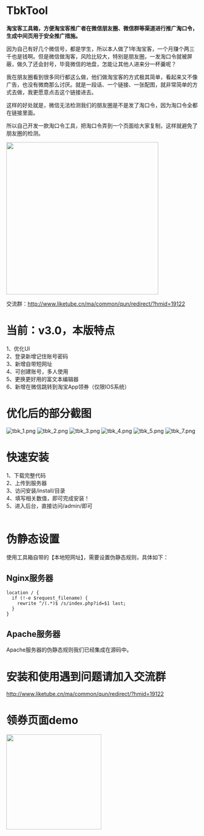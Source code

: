 # TbkTool
**淘宝客工具箱，方便淘宝客推广者在微信朋友圈、微信群等渠道进行推广淘口令，生成中间页用于安全推广措施。**

因为自己有好几个微信号，都是学生，所以本人做了1年淘宝客，一个月赚个两三千也是钱啊。但是微信做淘客，风险比较大，特别是朋友圈，一发淘口令就被屏蔽，做久了还会封号，毕竟微信的地盘，怎能让其他人进来分一杯羹呢？

我在朋友圈看到很多同行都这么做，他们做淘宝客的方式极其简单，看起来又不像广告，也没有微商那么讨厌。就是一段话、一个链接、一张配图，就非常简单的方式去做，我更愿意点击这个链接进去。

这样的好处就是，微信无法检测我们的朋友圈是不是发了淘口令，因为淘口令全都在链接里面。

所以自己开发一款淘口令工具，把淘口令弄到一个页面给大家复制，这样就避免了朋友圈的检测。<br/>

<img src="https://ucc.alicdn.com/pic/developer-ecology/83b32d04529f4c0bb082b2b457c8db50.jpg" width="400"/><br/>

交流群：http://www.liketube.cn/ma/common/qun/redirect/?hmid=19122


# 当前：v3.0，本版特点
1、优化UI<br/>
2、登录新增记住账号密码<br/>
3、新增自带短网址<br/>
4、可创建账号，多人使用<br/>
5、更换更好用的富文本编辑器<br/>
6、新增在微信跳转到淘宝App领券（仅限IOS系统）<br/>

# 优化后的部分截图
![tbk_1.png](https://ucc.alicdn.com/pic/developer-ecology/b46b8942ad914e47bc0a6af68489801e.png)
![tbk_2.png](https://ucc.alicdn.com/pic/developer-ecology/fc9d8a8acd2b4561a0309ea2fa72bf7c.png)
![tbk_3.png](https://ucc.alicdn.com/pic/developer-ecology/63252b1c59534df69d910baa57a71aee.png)
![tbk_4.png](https://ucc.alicdn.com/pic/developer-ecology/9f6bab2c44d64ce7a872a223eedaa022.png)
![tbk_5.png](https://ucc.alicdn.com/pic/developer-ecology/c822e0350df94b39b6af6112bfd6bab5.png)
![tbk_7.png](https://ucc.alicdn.com/pic/developer-ecology/6aba51bec2204697b18b92ac6e1f7d15.png)

# 快速安装
1、下载完整代码<br/>
2、上传到服务器<br/>
3、访问安装/install/目录<br/>
4、填写相关数值，即可完成安装！<br/>
5、进入后台，直接访问/admin/即可<br/><br/>

# 伪静态设置
使用工具箱自带的【本地短网址】，需要设置伪静态规则，具体如下：

Nginx服务器
---
```
location / {
  if (!-e $request_filename) {
    rewrite ^/(.*)$ /s/index.php?id=$1 last;
  }
}
```

Apache服务器
---
Apache服务器的伪静态规则我们已经集成在源码中。


# 安装和使用遇到问题请加入交流群
http://www.liketube.cn/ma/common/qun/redirect/?hmid=19122

# 领券页面demo
<img src="https://ucc.alicdn.com/pic/developer-ecology/2c4d835015fe44ff99caf43ba42568c2.jpg" width="250" />
